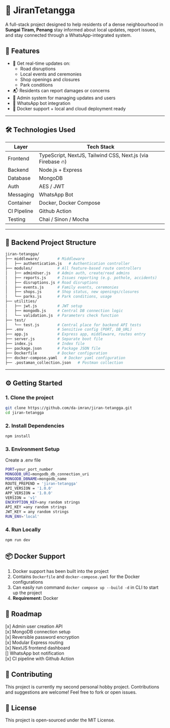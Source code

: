 # 🏡 JiranTetangga

A full-stack project designed to help residents of a dense neighbourhood in **Sungai Tiram, Penang** stay informed about local updates, report issues, and stay connected through a WhatsApp-integrated system.

## 🚀 Features

- 📢 Get real-time updates on:
  - Road disruptions
  - Local events and ceremonies
  - Shop openings and closures
  - Park conditions
- 📬 Residents can report damages or concerns
- 🧠 Admin system for managing updates and users
- 🤖 WhatsApp bot integration
- 🐳 Docker support + local and cloud deployment ready

---

## 🛠️ Technologies Used

| Layer        | Tech Stack           |
|--------------|----------------------|
| Frontend     | TypeScript, NextJS, Tailwind CSS, Next.js (via Firebase 🔥)   |
| Backend      | Node.js + Express    |
| Database     | MongoDB              |
| Auth         | AES / JWT |
| Messaging    | WhatsApp Bot	|
| Container    | Docker, Docker Compose |
| CI Pipeline  | Github Action     |
| Testing      | Chai / Sinon / Mocha	|

---

## 📂 Backend Project Structure
```bash
jiran-tetangga/
├── middleware/        # Middleware
│   ├── authentication.js   # Authentication controller
├── modules/           # All feature-based route controllers
│   ├── adminUser.js   # Admin auth, create/read admins
│   ├── reports.js     # Issues reporting (e.g. pothole, accidents)
│   ├── disruptions.js # Road disruptions
│   ├── events.js      # Family events, ceremonies
│   ├── shops.js       # Shop status, new openings/closures
│   └── parks.js       # Park conditions, usage
├── utilities/
│   ├── jwt.js         # JWT setup
│   ├── mongodb.js     # Central DB connection logic
│   └── validation.js  # Parameters check function
├── test/
│   └── test.js        # Central place for backend API tests
├── .env               # Sensitive config (PORT, DB_URL)
├── app.js             # Express app, middleware, routes entry
├── server.js          # Separate boot file
├── index.js           # Index file
├── package.json       # Package JSON file
├── Dockerfile         # Docker configuration
├── docker-compose.yaml   # Docker yaml configuration
├── .postaman_collection.json   # Postman collection
```

---

## ⚙️ Getting Started

### 1. Clone the project

```bash
git clone https://github.com/da-imran/jiran-tetangga.git
cd jiran-tetangga
```

### 2. Install Dependencies
```bash
npm install
```

### 3. Environment Setup
Create a .env file
```bash
PORT=your_port_number
MONGODB_URI=mongodb_db_connection_uri
MONGODB_DBNAME=mongodb_name
ROUTE_PREPEND = 'jiran-tetangga'
API_VERSION = '1.0.0'
APP_VERSION = '1.0.0'
VERSION = 'v1'
ENCRYPTION_KEY=any random strings
API_KEY =any random strings
JWT_KEY = any random strings
RUN_ENV='local'
```

### 4. Run Locally
```bash
npm run dev
```

## 📦 Docker Support 
1.  Docker support has been built into the project
2.  Contains `Dockerfile` and `docker-compose.yaml` for the Docker configurations
3.  Can easily run command `docker compose up --build -d` in CLI to start up the project
4.  **Requirement:** Docker

## 📌 Roadmap 
[x] Admin user creation API </br>
[x] MongoDB connection setup </br>
[x] Reversible password encryption </br>
[x] Modular Express routing </br>
[x] NextJS frontend dashboard </br>
[] WhatsApp bot notification </br>
[x] CI pipeline with Github Action </br>

## 🤝 Contributing
This project is currently my second personal hobby project. Contributions and suggestions are welcome! Feel free to fork or open issues.

## 📜 License
This project is open-sourced under the MIT License.
